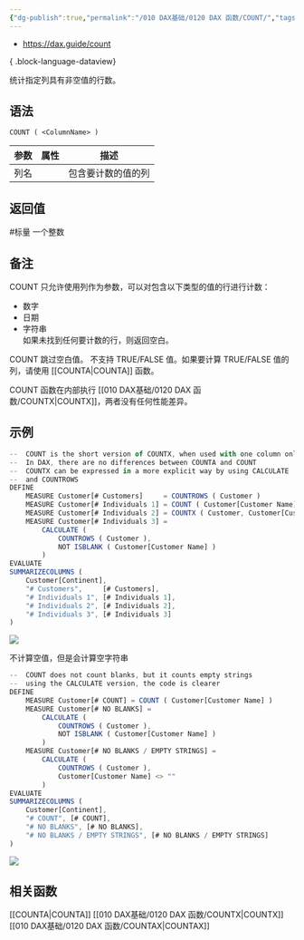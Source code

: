 ```yaml
---
{"dg-publish":true,"permalink":"/010 DAX基础/0120 DAX 函数/COUNT/","tags":["聚合","dax函数","标量"]}
---
```


- https://dax.guide/count

{ .block-language-dataview}

统计指定列具有非空值的行数。

## 语法

```DAX
COUNT ( <ColumnName> )
```

| **参数** | **属性** | **描述**           |
| -------- | -------- | ------------------ |
| 列名     |          | 包含要计数的值的列 |

## 返回值

#标量  一个整数 

## 备注
COUNT 只允许使用列作为参数，可以对包含以下类型的值的行进行计数：  
- 数字  
- 日期  
- 字符串  
如果未找到任何要计数的行，则返回空白。  
  
COUNT 跳过空白值。 不支持 TRUE/FALSE 值。如果要计算 TRUE/FALSE 值的列，请使用 [[COUNTA\|COUNTA]] 函数。  
  
COUNT 函数在内部执行 [[010 DAX基础/0120 DAX 函数/COUNTX\|COUNTX]]，两者没有任何性能差异。  


## 示例

```js
--  COUNT is the short version of COUNTX, when used with one column only
--  In DAX, there are no differences between COUNTA and COUNT
--  COUNTX can be expressed in a more explicit way by using CALCULATE
--  and COUNTROWS
DEFINE
    MEASURE Customer[# Customers]     = COUNTROWS ( Customer )
    MEASURE Customer[# Individuals 1] = COUNT ( Customer[Customer Name] )
    MEASURE Customer[# Individuals 2] = COUNTX ( Customer, Customer[Customer Name] )
    MEASURE Customer[# Individuals 3] =
        CALCULATE (
            COUNTROWS ( Customer ),
            NOT ISBLANK ( Customer[Customer Name] )
        )
EVALUATE
SUMMARIZECOLUMNS (
    Customer[Continent],
    "# Customers",     [# Customers],
    "# Individuals 1", [# Individuals 1],
    "# Individuals 2", [# Individuals 2],
    "# Individuals 3", [# Individuals 3]
)
```
![](https://s2.loli.net/2023/11/08/8roGI52QTZ6yiRW.png)


不计算空值，但是会计算空字符串
```js
--  COUNT does not count blanks, but it counts empty strings
--  using the CALCULATE version, the code is clearer
DEFINE
    MEASURE Customer[# COUNT] = COUNT ( Customer[Customer Name] )
    MEASURE Customer[# NO BLANKS] =
        CALCULATE (
            COUNTROWS ( Customer ),
            NOT ISBLANK ( Customer[Customer Name] )
        )
    MEASURE Customer[# NO BLANKS / EMPTY STRINGS] =
        CALCULATE (
            COUNTROWS ( Customer ),
            Customer[Customer Name] <> ""
        )
EVALUATE
SUMMARIZECOLUMNS (
    Customer[Continent],
    "# COUNT", [# COUNT],
    "# NO BLANKS", [# NO BLANKS],
    "# NO BLANKS / EMPTY STRINGS", [# NO BLANKS / EMPTY STRINGS]
)
```
![](https://s2.loli.net/2023/11/05/LRYI2SxuZt3E9WC.png)

## 相关函数

[[COUNTA\|COUNTA]]
[[010 DAX基础/0120 DAX 函数/COUNTX\|COUNTX]]
[[010 DAX基础/0120 DAX 函数/COUNTAX\|COUNTAX]]